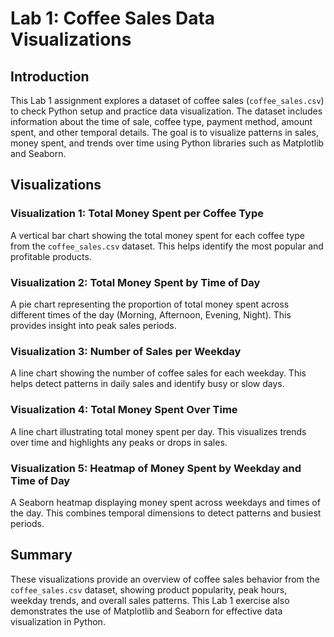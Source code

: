 # Lab 1: Coffee Sales Data Visualizations

## Introduction
This Lab 1 assignment explores a dataset of coffee sales (`coffee_sales.csv`) to check Python setup and practice data visualization. The dataset includes information about the time of sale, coffee type, payment method, amount spent, and other temporal details. The goal is to visualize patterns in sales, money spent, and trends over time using Python libraries such as Matplotlib and Seaborn.

## Visualizations

### Visualization 1: Total Money Spent per Coffee Type
A vertical bar chart showing the total money spent for each coffee type from the `coffee_sales.csv` dataset. This helps identify the most popular and profitable products.

### Visualization 2: Total Money Spent by Time of Day
A pie chart representing the proportion of total money spent across different times of the day (Morning, Afternoon, Evening, Night). This provides insight into peak sales periods.

### Visualization 3: Number of Sales per Weekday
A line chart showing the number of coffee sales for each weekday. This helps detect patterns in daily sales and identify busy or slow days.

### Visualization 4: Total Money Spent Over Time
A line chart illustrating total money spent per day. This visualizes trends over time and highlights any peaks or drops in sales.

### Visualization 5: Heatmap of Money Spent by Weekday and Time of Day
A Seaborn heatmap displaying money spent across weekdays and times of the day. This combines temporal dimensions to detect patterns and busiest periods.

## Summary
These visualizations provide an overview of coffee sales behavior from the `coffee_sales.csv` dataset, showing product popularity, peak hours, weekday trends, and overall sales patterns. This Lab 1 exercise also demonstrates the use of Matplotlib and Seaborn for effective data visualization in Python.
